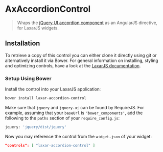 # AxAccordionControl

> Wraps the [jQuery UI accordion component](https://jqueryui.com/accordion/) as an AngularJS directive, for LaxarJS widgets.

## Installation

To retrieve a copy of this control you can either clone it directly using git or alternatively install it via Bower.
For general information on installing, styling and optimizing controls, have a look at the [LaxarJS documentation](https://github.com/LaxarJS/laxar/blob/master/docs/manuals/installing_controls.md).

### Setup Using Bower

Install the control into your LaxarJS application:

```sh
bower install laxar-accordion-control
```

Make sure that `jquery` and `jquery-ui` can be found by RequireJS.
For example, assuming that your `baseUrl` is `'bower_components'`, add the following to the `paths` section of your `require_config.js`:

```js
jquery: 'jquery/dist/jquery'
```

Now you may reference the control from the `widget.json` of your widget:
 
```json
"controls": [ "laxar-accordion-control" ]
```
